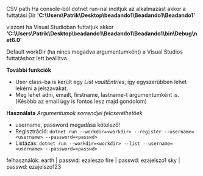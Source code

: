 CSV path
Ha console-ból dotnet run-nal indítjuk az alkalmazást akkor a futtatási Dir 
**'C:\Users\Patrik\Desktop\beadando1\Beadando1\Beadando1'**

viszont ha Visual Studioban futtatjuk akkor
**'C:\Users\Patrik\Desktop\beadando1\Beadando1\Beadando1\bin\Debug\net6.0'**

Default workDir (ha nincs megadva argumentumként) a Visual Studios futtatáshoz lett beállítva.

**További funkciók**
- User class-ba is került egy *List<VaultEntry> vaultEntries*, így egyszerűbben lehet lekérni a jelszavakat.
- Meg lehet adni, emailt, firstname, lastname-t argumentumként is. (Késöbb az email úgy is fontos lesz majd gondolom)

**Használata**
*Argumentumok sorrendjei felcserélhetőek*
- username, password megadása kötelező!
- Regisztráció:
```dotnet run --workdir=<workdir> --register --username=<username> --password=<passwd>```
- Listázás:
```dotnet run --workdir=<workdir> --list --username=<username> --password=<passwd>```


felhasználók: 
earth  | passwd: ezaleszo
fire   | passwd: ezajelszo1
sky    | passwd: ezajelszo123
